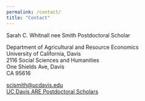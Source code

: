 ```yaml
---
permalink: /contact/
title: "Contact"
---
```


Sarah C. Whitnall
nee Smith
Postdoctoral Scholar

Department of Agricultural and Resource Economics  
University of California, Davis  
2116 Social Sciences and Humanities  
One Shields Ave, Davis  
CA 95616

[scjsmith@ucdavis.edu](mailto:scjsmith@ucdavis.edu)  
[UC Davis ARE Postdoctoral Scholars](https://are.ucdavis.edu/people/postdocs/sarah-smith/)
